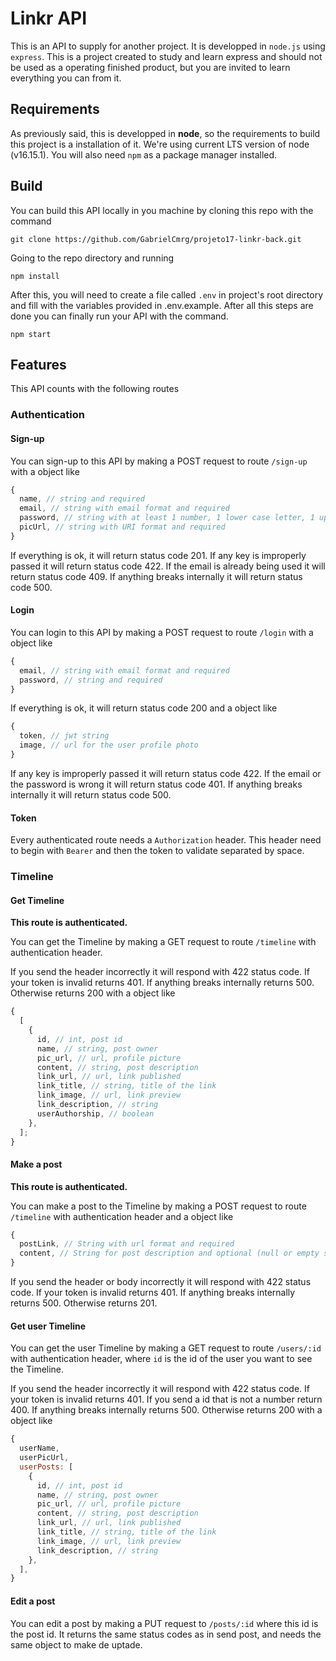 # Linkr API

This is an API to supply for another project. It is developped in `node.js` using `express`. This is a project created to study and learn express and should not be used as a operating finished product, but you are invited to learn everything you can from it.

## Requirements

As previously said, this is developped in **node**, so the requirements to build this project is a installation of it. We're using current LTS version of node (v16.15.1). You will also need `npm` as a package manager installed.

## Build

You can build this API locally in you machine by cloning this repo with the command

```shell
git clone https://github.com/GabrielCmrg/projeto17-linkr-back.git
```

Going to the repo directory and running

```shell
npm install
```

After this, you will need to create a file called `.env` in project's root directory and fill with the variables provided in .env.example. After all this steps are done you can finally run your API with the command.

```shell
npm start
```

## Features

This API counts with the following routes

### Authentication

#### Sign-up

You can sign-up to this API by making a POST request to route `/sign-up` with a object like

```js
{
  name, // string and required
  email, // string with email format and required
  password, // string with at least 1 number, 1 lower case letter, 1 upper case letter, 1 symbol between *!@$%^&(){}[\]:;<>,.?/~_+-=|, at least 8 characters, at most 32 and it is required
  picUrl, // string with URI format and required
}
```

If everything is ok, it will return status code 201. If any key is improperly passed it will return status code 422. If the email is already being used it will return status code 409. If anything breaks internally it will return status code 500.

#### Login

You can login to this API by making a POST request to route `/login` with a object like

```js
{
  email, // string with email format and required
  password, // string and required
}
```

If everything is ok, it will return status code 200 and a object like

```js
{
  token, // jwt string
  image, // url for the user profile photo
}
```

If any key is improperly passed it will return status code 422. If the email or the password is wrong it will return status code 401. If anything breaks internally it will return status code 500.

#### Token

Every authenticated route needs a `Authorization` header. This header need to begin with `Bearer` and then the token to validate separated by space.

### Timeline

#### Get Timeline

**This route is authenticated.**

You can get the Timeline by making a GET request to route `/timeline` with authentication header.

If you send the header incorrectly it will respond with 422 status code. If your token is invalid returns 401. If anything breaks internally returns 500. Otherwise returns 200 with a object like

```js
{
  [
    {
      id, // int, post id
      name, // string, post owner
      pic_url, // url, profile picture
      content, // string, post description
      link_url, // url, link published
      link_title, // string, title of the link
      link_image, // url, link preview
      link_description, // string
      userAuthorship, // boolean
    },
  ];
}
```

#### Make a post

**This route is authenticated.**

You can make a post to the Timeline by making a POST request to route `/timeline` with authentication header and a object like

```js
{
  postLink, // String with url format and required
  content, // String for post description and optional (null or empty string)
}
```

If you send the header or body incorrectly it will respond with 422 status code. If your token is invalid returns 401. If anything breaks internally returns 500. Otherwise returns 201.

#### Get user Timeline

You can get the user Timeline by making a GET request to route `/users/:id` with authentication header, where `id` is the id of the user you want to see the Timeline.

If you send the header incorrectly it will respond with 422 status code. If your token is invalid returns 401. If you send a id that is not a number return 400. If anything breaks internally returns 500. Otherwise returns 200 with a object like

```js
{
  userName,
  userPicUrl,
  userPosts: [
    {
      id, // int, post id
      name, // string, post owner
      pic_url, // url, profile picture
      content, // string, post description
      link_url, // url, link published
      link_title, // string, title of the link
      link_image, // url, link preview
      link_description, // string
    },
  ],
}
```

#### Edit a post

You can edit a post by making a PUT request to `/posts/:id` where this id is the post id. It returns the same status codes as in send post, and needs the same object to make de uptade.
